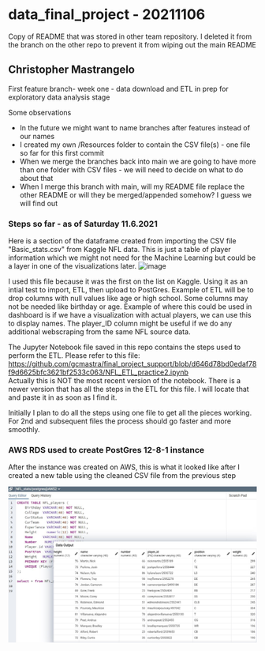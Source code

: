 # data_final_project - 20211106
Copy of README that was stored in other team repository. I deleted it from the branch on the other repo to prevent it from wiping out the main README

## Christopher Mastrangelo
First feature branch- week one - data download and ETL in prep for exploratory data analysis stage

Some observations
 - In the future we might want to name branches after features instead of our names
 - I created my own /Resources folder to contain the CSV file(s) - one file so far for this first commit
 - When we merge the branches back into main we are going to have more than one folder with CSV files - we will need to decide on what to do about that
 - When I merge this branch with main, will my README file replace the other README or will they be merged/appended somehow? I guess we will find out 

### Steps so far - as of Saturday 11.6.2021

Here is a section of the dataframe created from importing the CSV file "Basic_stats.csv" from Kaggle NFL data.
This is just a table of player information which we might not need for the Machine Learning but could be a layer in one of the visualizations later.
![image](https://user-images.githubusercontent.com/86205000/140647104-caf87d59-5b48-498a-b429-be920fb38933.png)

I used this file because it was the first on the list on Kaggle.  Using it as an intial test to import, ETL, then upload to PostGres.
Example of ETL will be to drop columns with null values like age or high school.  Some columns may not be needed like birthday or age.
Example of where this could be used in dashboard is if we have a visualization with actual players, we can use this to display names.
The player_ID column might be useful if we do any additional webscraping from the same NFL source data.

The Jupyter Notebook file saved in this repo contains the steps used to perform the ETL.  Please refer to this file:
https://github.com/gcmastra/final_project_support/blob/d646d78bd0edaf78f9d6625bfc3621bf2533c063/NFL_ETL_practice2.ipynb
<br>Actually this is NOT the most recent version of the notebook.  There is a newer version that has all the steps in the ETL for this file.  I will locate that and paste it in as soon as I find it.

Initially I plan to do all the steps using one file to get all the pieces working.  For 2nd and subsequent files the process should go faster and more smoothly.

### AWS RDS used to create PostGres 12-8-1 instance 

After the instance was created on AWS, this is what it looked like after I created a new table using the cleaned CSV file from the previous step 

![image](https://github.com/gcmastra/final_project_support/blob/82b4a0e1870cf23f5ddce49ad21fcfaf2ec5b65d/img1_to_submit.JPG)




